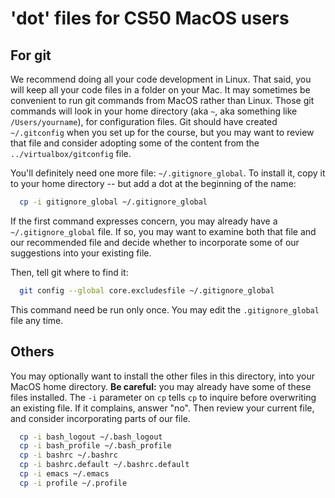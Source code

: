 # 'dot' files for CS50 MacOS users

## For git

We recommend doing all your code development in Linux. 
That said, you will keep all your code files in a folder on your Mac.
It may sometimes be convenient to run git commands from MacOS rather than Linux.
Those git commands will look in your home directory (aka `~`, aka something like `/Users/yourname`), for configuration files.
Git should have created `~/.gitconfig` when you set up for the course,
but you may want to review that file and consider adopting some of the content from the `../virtualbox/gitconfig` file.

You'll definitely need one more file: `~/.gitignore_global`.
To install it, copy it to your home directory -- but add a dot at the beginning of the name:

```bash
  cp -i gitignore_global ~/.gitignore_global
```

If the first command expresses concern, you may already have a `~/.gitignore_global` file.
If so, you may want to examine both that file and our recommended file and decide whether to incorporate some of our suggestions into your existing file.

Then, tell git where to find it:

```bash
  git config --global core.excludesfile ~/.gitignore_global
```

This command need be run only once.
You may edit the `.gitignore_global` file any time.

## Others

You may optionally want to install the other files in this directory, into your MacOS home directory.
**Be careful:** you may already have some of these files installed.
The `-i` parameter on `cp` tells `cp` to inquire before overwriting an existing file.
If it complains, answer "no".
Then review your current file, and consider incorporating parts of our file.

```bash
  cp -i bash_logout ~/.bash_logout
  cp -i bash_profile ~/.bash_profile
  cp -i bashrc ~/.bashrc
  cp -i bashrc.default ~/.bashrc.default
  cp -i emacs ~/.emacs
  cp -i profile ~/.profile
```